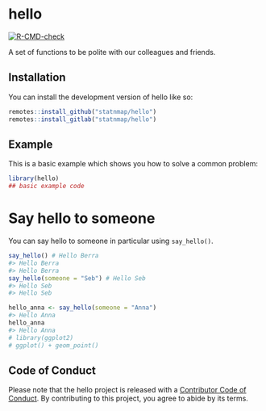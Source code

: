 
<!-- README.md is generated from README.Rmd. Please edit that file -->

# hello

<!-- badges: start -->

[![R-CMD-check](https://github.com/thinkr-n2-mars2022/hello.seb/workflows/R-CMD-check/badge.svg)](https://github.com/thinkr-n2-mars2022/hello.seb/actions)
<!-- badges: end -->

A set of functions to be polite with our colleagues and friends.

## Installation

You can install the development version of hello like so:

``` r
remotes::install_github("statnmap/hello")
remotes::install_gitlab("statnmap/hello")
```

## Example

This is a basic example which shows you how to solve a common problem:

``` r
library(hello)
## basic example code
```

# Say hello to someone

You can say hello to someone in particular using `say_hello()`.

``` r
say_hello() # Hello Berra
#> Hello Berra
#> Hello Berra
say_hello(someone = "Seb") # Hello Seb
#> Hello Seb
#> Hello Seb

hello_anna <- say_hello(someone = "Anna") 
#> Hello Anna
hello_anna
#> Hello Anna
# library(ggplot2)
# ggplot() + geom_point()
```

## Code of Conduct

Please note that the hello project is released with a [Contributor Code
of
Conduct](https://contributor-covenant.org/version/2/0/CODE_OF_CONDUCT.html).
By contributing to this project, you agree to abide by its terms.
